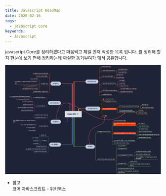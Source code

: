 ```yaml
---
title: Javascript RoadMap
date: 2020-02-16
tags:
  - javascript Core
keywords:
  - Javascript
---
```



javascript Core를 정리하겠다고 마음먹고 제일 먼저 작성한 목록 입니다.
뭘 정리해 할지 한눈에 보기 편해 정리하는데 확실한 동기부여가 돼서 공유합니다.


![JavascriptRoadMap](JavascriptRoadMap.png)

- 참고  
코어 자바스크립트 - 위키북스